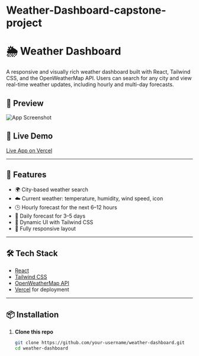 # Weather-Dashboard-capstone-project

# 🌦️ Weather Dashboard

A responsive and visually rich weather dashboard built with React, Tailwind CSS, and the OpenWeatherMap API. Users can search for any city and view real-time weather updates, including hourly and multi-day forecasts.

## 📸 Preview
![App Screenshot](screenshot.png)

## 🚀 Live Demo
[Live App on Vercel](https://your-app-url.vercel.app)

---

## 🔧 Features

- 🌍 City-based weather search
- ☁️ Current weather: temperature, humidity, wind speed, icon
- 🕒 Hourly forecast for the next 6–12 hours
- 📅 Daily forecast for 3–5 days
- 🎨 Dynamic UI with Tailwind CSS
- 📱 Fully responsive layout

---

## 🛠️ Tech Stack

- [React](https://reactjs.org/)
- [Tailwind CSS](https://tailwindcss.com/)
- [OpenWeatherMap API](https://openweathermap.org/api)
- [Vercel](https://vercel.com) for deployment

---

## 📦 Installation

1. **Clone this repo**
   ```bash
   git clone https://github.com/your-username/weather-dashboard.git
   cd weather-dashboard
